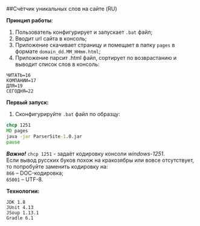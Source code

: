 ﻿##Счётчик уникальных слов на сайте  (RU)

**Принцип работы**:  
1. Пользователь конфигурирует и запускает `.bat` файл;
2. Вводит url сайта в консоль;
3. Приложение скачивает страницу и помещает в папку `pages` в формате `domain_dd.MM_HHmm.html`;
4. Приложение парсит .html файл, сортирует по возврастанию и выводит список слов в консоль:
```
ЧИТАТЬ=16  
КОМПАНИИ=17  
ДЛЯ=19  
СЕГОДНЯ=22  
```
**Первый запуск:**
1. Сконфигурируйте ``.bat`` файл по образцу:
```bat
chcp 1251
MD pages
java -jar ParserSite-1.0.jar
pause
```
***Важно!***
`chcp 1251` - задаёт кодировку консоли *windows-1251*.  
Если вывод русских буков похож на кракозябры или вовсе отсутствует, то попробуйте заменить кодировку на:  
`866` – DOC-кодировка;  
`65001` – UTF-8.

**Технологии:**  
```
JDK 1.8  
JUnit 4.13  
JSoup 1.13.1  
Gradle 6.1
```
